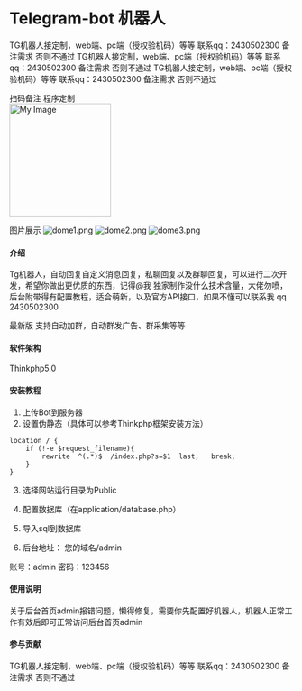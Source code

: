 # Telegram-bot 机器人 

TG机器人接定制，web端、pc端（授权验机码）等等 联系qq：2430502300 备注需求 否则不通过
TG机器人接定制，web端、pc端（授权验机码）等等 联系qq：2430502300 备注需求 否则不通过
TG机器人接定制，web端、pc端（授权验机码）等等 联系qq：2430502300 备注需求 否则不通过

扫码备注 程序定制
<br>
<img src="https://github.com/user-attachments/assets/b8c89878-e0a5-44b1-a554-835d86b84801" alt="My Image" style="width: 180px; height: 200px;">


图片展示
![](https://images.gitee.com/uploads/images/2021/0428/120501_1e73c9be_4920524.png "dome1.png")
![](https://images.gitee.com/uploads/images/2021/0428/120554_aee93e23_4920524.png "dome2.png")
![](https://images.gitee.com/uploads/images/2021/0428/120603_502e0d6e_4920524.png "dome3.png")




#### 介绍
Tg机器人，自动回复自定义消息回复，私聊回复以及群聊回复，可以进行二次开发，希望你做出更优质的东西，记得@我
独家制作没什么技术含量，大佬勿喷，后台附带得有配置教程，适合萌新，以及官方API接口，如果不懂可以联系我 qq 2430502300

最新版 支持自动加群，自动群发广告、群采集等等

#### 软件架构
Thinkphp5.0


#### 安装教程

1.  上传Bot到服务器
2.  设置伪静态（具体可以参考Thinkphp框架安装方法）

```
location / {
	if (!-e $request_filename){
		rewrite  ^(.*)$  /index.php?s=$1  last;   break;
	}
}
```
3. 选择网站运行目录为Public

4. 配置数据库（在application/database.php）

5. 导入sql到数据库

6. 后台地址： 您的域名/admin 

账号：admin 密码：123456

#### 使用说明

关于后台首页admin报错问题，懒得修复，需要你先配置好机器人，机器人正常工作有效后即可正常访问后台首页admin

#### 参与贡献

TG机器人接定制，web端、pc端（授权验机码）等等 联系qq：2430502300 备注需求 否则不通过


